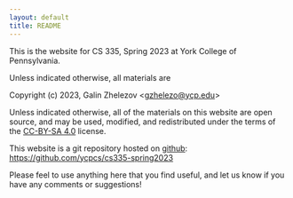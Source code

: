 ```yaml
---
layout: default
title: README
---
```


This is the website for CS 335, Spring 2023 at York College of Pennsylvania.

Unless indicated otherwise, all materials are

Copyright (c) 2023, Galin Zhelezov &lt;<gzhelezo@ycp.edu>&gt;

Unless indicated otherwise, all of the materials on this website
are open source, and may be used, modified, and redistributed
under the terms of the [CC-BY-SA 4.0](http://creativecommons.org/licenses/by-sa/4.0/) license.

This website is a git repository hosted on [github](https://github.com): <https://github.com/ycpcs/cs335-spring2023>

Please feel to use anything here that you find useful,
and let us know if you have any comments or suggestions!
